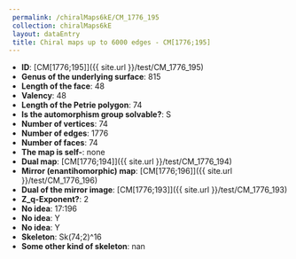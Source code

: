 ```yaml
--- 
 permalink: /chiralMaps6kE/CM_1776_195 
 collection: chiralMaps6kE
 layout: dataEntry
 title: Chiral maps up to 6000 edges - CM[1776;195]
---
```


- **ID**: [CM[1776;195]]({{ site.url }}/test/CM_1776_195)
- **Genus of the underlying surface**: 815
- **Length of the face**: 48
- **Valency**: 48
- **Length of the Petrie polygon**: 74
- **Is the automorphism group solvable?**: S
- **Number of vertices**: 74
- **Number of edges**: 1776
- **Number of faces**: 74
- **The map is self-**: none
- **Dual map**: [CM[1776;194]]({{ site.url }}/test/CM_1776_194)
- **Mirror (enantihomorphic) map**: [CM[1776;196]]({{ site.url }}/test/CM_1776_196)
- **Dual of the mirror image**: [CM[1776;193]]({{ site.url }}/test/CM_1776_193)
- **Z_q-Exponent?**: 2
- **No idea**:  17:196
- **No idea**: Y
- **No idea**: Y
- **Skeleton**: Sk(74;2)^16
- **Some other kind of skeleton**: nan

